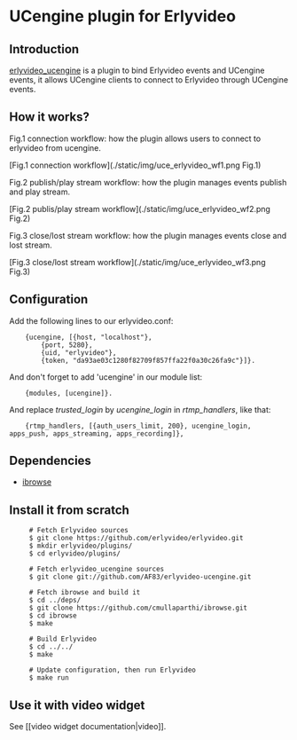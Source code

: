 # UCengine plugin for Erlyvideo

## Introduction

[erlyvideo_ucengine](https://github.com/AF83/erlyvideo-ucengine) is a plugin to bind Erlyvideo events and UCengine events, it allows UCengine clients to connect to Erlyvideo through UCengine events.

## How it works?

Fig.1 connection workflow: how the plugin allows users to connect to erlyvideo from ucengine. 

[Fig.1 connection workflow](./static/img/uce_erlyvideo_wf1.png Fig.1)

Fig.2 publish/play stream workflow: how the plugin manages events publish and play stream.

[Fig.2 publis/play stream workflow](./static/img/uce_erlyvideo_wf2.png Fig.2) 

Fig.3 close/lost stream workflow: how the plugin manages events close and lost stream.

[Fig.3 close/lost stream workflow](./static/img/uce_erlyvideo_wf3.png Fig.3) 

## Configuration

Add the following lines to our erlyvideo.conf:

        {ucengine, [{host, "localhost"},
            {port, 5280},
            {uid, "erlyvideo"},
            {token, "da93ae03c1280f82709f857ffa22f0a30c26fa9c"}]}.

And don't forget to add 'ucengine' in our module list:

        {modules, [ucengine]}.

And replace *trusted_login* by *ucengine_login* in *rtmp_handlers*, like that:

        {rtmp_handlers, [{auth_users_limit, 200}, ucengine_login, apps_push, apps_streaming, apps_recording]},

## Dependencies

* [ibrowse](https://github.com/dizzyd/ibrowse)

## Install it from scratch

         # Fetch Erlyvideo sources
         $ git clone https://github.com/erlyvideo/erlyvideo.git
         $ mkdir erlyvideo/plugins/
         $ cd erlyvideo/plugins/

         # Fetch erlyvideo_ucengine sources
         $ git clone git://github.com/AF83/erlyvideo-ucengine.git

         # Fetch ibrowse and build it
         $ cd ../deps/
         $ git clone https://github.com/cmullaparthi/ibrowse.git
         $ cd ibrowse
         $ make

         # Build Erlyvideo
         $ cd ../../
         $ make

         # Update configuration, then run Erlyvideo
         $ make run

## Use it with video widget

See [[video widget documentation|video]].
